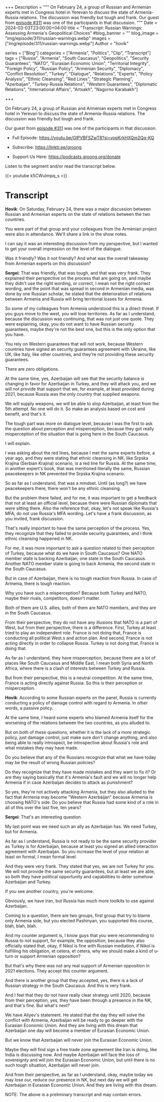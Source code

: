 +++
Description = """
On February 24, a group of Russian and Armenian experts met in Congress hotel in Yerevan to discuss the state of Armenia-Russia relations. The discussion was friendly but tough and frank. Our guest from [episode #311](https://podcasts.groong.org/311) was one of the participants in that discussion.
"""
Date = 2024-03-03T23:00:00+04:00
title = "Transcript: Russian Warnings: Assessing Armenia's Geopolitical Choices"
#blog_banner = ""
blog_image = "img/episode/311/russian-warnings.webp"
images = ["img/episode/311/russian-warnings.webp"]
Author = "hovik"

series = ["Blog"]
categories = ["Armenia", "Politics", "Clip", "Transcript"]
tags = ["Russia", "Armenia", "South Caucasus", "Geopolitics", "Security Guarantees", "NATO", "Eurasian Economic Union", "Territorial Integrity", "Foreign Policy", "Russian Policy", "Armenian Security", "Diplomacy", "Conflict Resolution", "Turkey", "Dialogue", "Relations", "Experts", "Policy Analysis", "Ethnic Cleansing", "Red Lines", "Strategic Planning", "Azerbaijan", "Turkey-Russia Relations", "Western Guarantees", "Diplomatic Relations", "International Affairs", "Artsakh", "Nagorno Karabakh"]

+++

On February 24, a group of Russian and Armenian experts met in Congress hotel in Yerevan to discuss the state of Armenia-Russia relations. The discussion was friendly but tough and frank. 

Our guest from [episode #311](https://podcasts.groong.org/311) was one of the participants in that discussion.

* Full Episode: https://youtu.be/GlPVBFSZwT8?si=vopKrkHXQm2Qq-KQ

* Subscribe: https://linktr.ee/groong

* Support Us Here: https://podcasts.groong.org/donate

Listen to the segment and/or read the transcript below.

{{< youtube k5CWuImpq_s >}}

# Transcript

**Hovik**: On Saturday, February 24, there was a major discussion between Russian and Armenian experts
on the state of relations between the two countries.

You were part of that group and your colleagues from the Armenian project were also in attendance.
We'll share a link in the show notes.

I can say it was an interesting discussion from my perspective, but I wanted to get your
overall impression on the level of the dialogue.

Was it friendly? Was it not friendly? And what was the overall takeaway from Armenian experts on this discussion?

**Sergei**: That was friendly, that was tough, and that was very frank. They explained their perspective on the process that are going on, and maybe they didn't use the right wording, or correct, I mean not the right correct wording, and the point that was spread in second in Armenian media, was done by one Russian scholar, he stated that the deterioration of relations between Armenia and Russia will bring territorial losses for Armenia.

So some of my colleagues from Armenia understood this is a direct threat. If you guys move to the west, you will lose territories. As far as I understand, because the discussion was continuing, that was not just one quote. They were explaining, okay, you do not want to have Russian security guarantees, maybe they're not the best one, but this is the only option that you have.

You rely on Western guarantees that will not work, because Western countries have signed an security guarantees agreement with Ukraine, like UK, like Italy, like other countries, and they're not providing these security guarantees.

There are zero obligations.

At the same time, yes, Azerbaijan will see that the security balance is changing in favor for Azerbaijan in Turkey, and they will attack you, and we will not provide that support that we, for example, at least provided during 2021, because Russia was the only country that supplied weapons.

We will supply weapons, we will be able to stop Azerbaijan, at least from the 5th attempt. No one will do it. So make an analysis based on cost and benefit, and that's it.

The tough part was more on dialogue level, because I was the first to ask the question about perception and misperception, because they got really misperception of the situation that is going here in the South Caucasus.

I will explain.

I was asking about the red lines, because I met the same experts before, a year ago, and they were stating that ethnic cleansing in NK, like Srpska Krajina (Serbian Krajina) scenario, is a red line for Russia. At the same time, in another expert's book, that was mentioned literally the same, Russian
peacekeepers in NK prevented the Srpska Krajina scenario.

So as far as I understand, that was a mindset. Until (as long?) we have peacekeepers there, there won't be any ethnic cleansing.

But the problem there failed, and for me, it was important to get a feedback that not at least an official level, because there were Russian diplomats that were sitting there. Also the reference that, okay, let's not speak like Russia's MFA, do not use Russia's MFA wording. Let's have a frank discussion, as you invited, frank discussion.

That's really important to have the same perception of the process. Yes, they recognize that they failed to provide security guarantees, and I think ethnic cleansing
happened in NK.

For me, it was more important to ask a question related to their perception of Turkey, because what do we have in South Caucasus? One NATO member state is backing Azerbaijan, one state in the South Caucasus. Another NATO member state is going to back Armenia, the second state in the South Caucasus.

But in case of Azerbaijan, there is no tough reaction from Russia. In case of Armenia, there is tough reaction.

Why you have such a misperception? Because both Turkey and NATO, maybe their rivals, competitors, doesn't matter.

Both of them are U.S. allies, both of them are NATO members, and they are in the South Caucasus.

From their perspective, they do not have any illusions that NATO is a part of West, but from their perspective, there is a difference.  First, Turkey at least tried to play an independent role. France is not doing that, France is conducting all political West.s and action plan. And second, France is not acting directly in order to collapse Russia. Turkey is not doing that, France is doing that.

As far as I understand, they have misperception, because there are a lot of places like South Caucasus and Middle East, I mean both Syria and North Africa, where there is a clash of interests between Turkey and Russia.

But from their perspective, this is a neutral competition. At the same time, France is acting directly against Russia. So this is their perception or misperception.

**Hovik**: According to some Russian experts on the panel, Russia is currently conducting a policy of damage control with regard to Armenia.
In other words, a passive policy.

At the same time, I heard some experts who blamed Armenia itself for the worsening of the relations between the two countries, as you alluded to.

But on both of these questions, whether it is the lack of a more strategic policy, just damage control, just make sure don't change anything, and also being able to really introspect, be introspective about Russia's role and what mistakes they may have made. 

Do you believe that any of the Russians recognize that what we have today may be the result of wrong Russian policies?

Do they recognize that they have made mistakes and they want to fix it? Or are they saying basically that it's Armenia's fault and we will no longer help Armenia if in case Azerbaijan decides to attack as punishment?

So yes, they're not actively attacking Armenia, but they also alluded to the fact that Armenia may become "Western Azerbaijan" because Armenia is choosing NATO's side. Do you believe that Russia had some kind of a role in all of this over the last five, ten years?

**Sergei**: That's an interesting question.

My last point was we need such an ally as Azerbaijan has. We need Turkey, but for Armenia.

As far as I understand, Russia is not ready to be the same security provider as Turkey is for Azerbaijan, because at least you signed an allied	interaction agreement with Azerbaijan. So you increase the level of your relation at least on formal, I mean formal level.

And they were very frank. They stated that yes, we are not Turkey for you. We will not provide the same security guarantees, but at least we are able, so both they have
political opportunity and capabilities to deter somehow Azerbaijan and Turkey.

If you see another country, you're welcome.

Obviously, we have Iran, but Russia has much more toolkits to use against Azerbaijan.

Coming to a question, there are two groups, first group that try to blame only Armenia side, but you elected Pashinyan, you supported this course, blah, blah, blah.

And my counter argument is, I know guys that you were recommending to Russia to not support, for example, the opposition, because they also officially stated that, okay, if Nikol is fine with Russian mediation, if Nikol is fulfilling his obligation, et cetera, et cetera, why we should make a kind of u-turn or support Armenian opposition?

But that's why there was not any real support of Armenian opposition in 2021 elections. They accept this counter argument.

And there is another group that they accepted, yes, there is a lack of Russian strategy in the South Caucasus. And this is very frank.

And I feel that they do not have really clear strategy until 2020, because from their perception, yes, they have been through a presence in the NK, and that's fine. But what's next?

We have Aliyev's statement. He stated that the day they will solve the conflict with Armenia, Azerbaijan will be ready to go deeper with the Eurasian Economic Union. And they are living with this dream that Azerbaijan one day will become a member of Eurasian Economic Union.

But we know that Azerbaijan will never join the Eurasian Economic Union.

Maybe they will find sign a free trade zone agreement like Iran is doing, like India is discussing now. And maybe Azerbaijan will face the loss of sovereignty and will join the Eurasian Economic Union, but until there is no such tough situation, Azerbaijan will never join.

And from their perspective, as far as I understand, okay, maybe today we may lose our, reduce our presence in NK, but next day we will get Azerbaijan in Eurasian Economic Union. And they are living with this dream.

NOTE: The above is a preliminary transcript and may contain errors.
